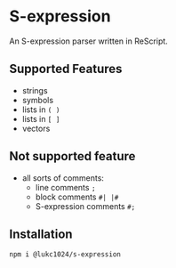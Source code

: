 # S-expression

An S-expression parser written in ReScript.

## Supported Features

- strings
- symbols
- lists in `( )`
- lists in `[ ]`
- vectors

## Not supported feature

- all sorts of comments:
  - line comments `; `
  - block comments `#| |#`
  - S-expression comments `#; `

## Installation

```
npm i @lukc1024/s-expression
```
